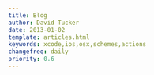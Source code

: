 ```yaml
---
title: Blog
author: David Tucker
date: 2013-01-02
template: articles.html
keywords: xcode,ios,osx,schemes,actions
changefreq: daily
priority: 0.6
---
```

